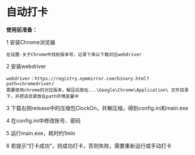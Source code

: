 # 自动打卡

**使用前准备：**

1 安装Chrome浏览器
    
    在设置-关于Chrome中找到版本号，记录下来以下载对应webdriver

2 安装webdriver

    webdriver：https://registry.npmmirror.com/binary.html?path=chromedriver/
    需要使用chrome的对应版本，解压后放在...\Google\Chrome\Application\ 文件目录下，并把该目录放在path环境变量中

3 下载右侧release中的压缩包ClockOn，并解压缩，得到config.ini和main.exe

4 在config.ini中修改账号、密码

5 运行main.exe，耗时约1min

6 若提示“打卡成功”，则成功打卡，否则失败，需要重新运行或手动打卡


